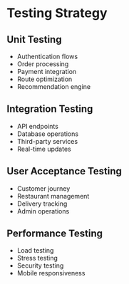 # Testing Strategy

## Unit Testing
- Authentication flows
- Order processing
- Payment integration
- Route optimization
- Recommendation engine

## Integration Testing
- API endpoints
- Database operations
- Third-party services
- Real-time updates

## User Acceptance Testing
- Customer journey
- Restaurant management
- Delivery tracking
- Admin operations

## Performance Testing
- Load testing
- Stress testing
- Security testing
- Mobile responsiveness